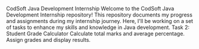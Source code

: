 CodSoft Java Development Internship
Welcome to the CodSoft Java Development Internship repository! This repository documents my progress and assignments during my internship journey. Here, I'll be working on a set of tasks to enhance my skills and knowledge in Java development.
Task 2: Student Grade Calculator
Calculate total marks and average percentage.
Assign grades and display results.
